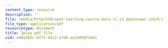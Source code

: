 ```yaml
---
content_type: resource
description: ''
file: /media/https%3A/open-learning-course-data-rc.s3.amazonaws.com/6-01sc-introduction-to-electrical-engineering-and-computer-science-i-spring-2011/e40a202cbf7244c2a7d6ee1dd50f4a61_cQntMUMQyRw.pdf
file_type: application/pdf
resourcetype: Document
title: 3play pdf file
uid: e40a202c-bf72-44c2-a7d6-ee1dd50f4a61
---
```

